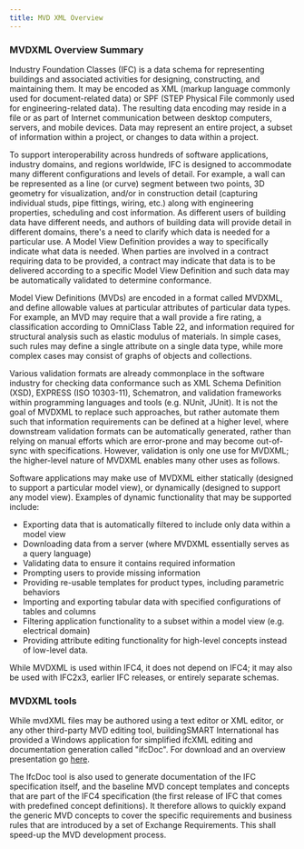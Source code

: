 ```yaml
---
title: MVD XML Overview
---
```


<!-- An IFC View Definition, or Model View Definition, MVD, defines a subset of the IFC schema, that is needed to satisfy one or many Exchange Requirements of the AEC industry. The method used and propagated by buildingSMART to define such Exchange Requirements is the Information Delivery Manual, IDM (also ISO 29481).

The official Model View Definitions are published by buildingSMART using the <a href="http://www.buildingsmart-tech.org/specifications/mvd-overview/mvd-overview-summary">neutral mvdXML format</a>, the mvdXML delivery is integrated into the documentation package of the MVD accessible through this website. buildingSMART has develeoped the software tool <a href="http://www.buildingsmart-tech.org/specifications/specification-tools/ifcdoc-tool/ifcdoc-beta-summary">ifcDoc</a> for defining and documenting MVD's.


The following Model View Definitions are currently developed and are available as official buildingSMART Model View Definition:

Model View Definitions for IFC4

The two successors of the IFC2x3 Coordination View V2.0 designed for IFC4 are buildingSMART final standards.
<li><a href="http://www.buildingsmart-tech.org/specifications/ifc-view-definition/ifc4-reference-view/ifc4-reference-view">the IFC4 Reference View</a></li>
<li><a href="http://www.buildingsmart-tech.org/specifications/ifc-view-definition/ifc4-design-transfer-view/ifc4-design-transfer-view">the IFC4 Design Transfer View</a></li>

The main difference of mvdXML-based definitions of IFC4 MVD's to earlier publications of MVD's in general is the publication as:

a full documentation and schema definition subset for human reference (so no need to look into different documentations to find MVD relevant information)
a computer readable publication as mvdXML and as EXPRESS & XSD sub schemas (so MVD's can be parsed, filtered and later validated)

### Model View Definitions for IFC2x3

These are the MVD's that are currently in place and supported by software tools.

The <a href="http://www.buildingsmart-tech.org/specifications/ifc-view-definition/coordination-view-v2.0/summary">IFC2x3 Coordination View</a> Version 2.0 (available - supersedes IFC2x3 Coordination View)
(currently in process of finalization and providing the basis for IFC2x3 Coordination View Certifications from 2010 onwards)

The IFC2x3 Coordination View Version 2.0 can be extended by the following add-on model view definitions. An add-on view extends a base MVD by some small concepts that need to supported in addition to support additional exchange requirements. The currently defined add-on views include:
the Quantity Take-off add-on view - it adds the ability to transmit base quantities for all spatial, building, building service and structural elements.
The <a href="http://www.buildingsmart-tech.org/specifications/ifc-view-definition/space-boundary-addon-view/space-boundary-summary">Space boundary add-on view</a> - it supports the use case of using BIM in thermal and energy analysis by adding building element to space relationships.
the 2D Annotation add-on view - it supports the exchange of additional 2D element representations and annotations of building models

the <a href="http://www.buildingsmart-tech.org/specifications/ifc-view-definition/coordination-view-version-1.0/coordination-view-v1-summary">IFC2x3 Coordination View</a> (released - outdated as of Jan 2010)
(Version 1.0 finalized in 2007 that had been the basis of IFC2x3 Coordination View Certifications until 2009)
the <a href="http://www.buildingsmart-tech.org/specifications/ifc-view-definition/structural-analysis-view/structural-analysis-view-summary">IFC2x3 Structural Analysis View</a> (released)
(Version 1.0 finalized in 2008)
the <a href="http://www.buildingsmart-tech.org/specifications/ifc-view-definition/fm-handover-aquarium/fm-handover-aquarium">IFC2x3 Basic FM HandOver view</a> (released)
(Version 1.1 developed within the buildingSMART aquarium project "FM Handover View"
 
### Model View Definitions developed outside of buildingSMART International

Several other Model View Definitions are currently under development by organizations or development teams outside of buildingSMART International. They may be submitted to and accepted by buildingSMART International to become official buildingSMART International MVD's at a later point. Once accepted, those MVD's will be published here.

 

 

### MVD development resources

buildingSMART International develops the ifcDoc tool to streamline the IFC and MVD development process. See MVD overview about news and how to download or join the development program.

The official buildingSMART software certification center, http://gtds.buildingsmart.com, also has the capability to create MVD documentation, link it to the certification test cases and rule checking and to export the mvdXML definitions. -->


### MVDXML Overview Summary
Industry Foundation Classes (IFC) is a data schema for representing buildings and associated activities for designing, constructing, and maintaining them. It may be encoded as XML (markup language commonly used for document-related data) or SPF (STEP Physical File commonly used for engineering-related data). The resulting data encoding may reside in a file or as part of Internet communication between desktop computers, servers, and mobile devices. Data may represent an entire project, a subset of information within a project, or changes to data within a project.

To support interoperability across hundreds of software applications, industry domains, and regions worldwide, IFC is designed to accommodate many different configurations and levels of detail. For example, a wall can be represented as a line (or curve) segment between two points, 3D geometry for visualization, and/or in construction detail (capturing individual studs, pipe fittings, wiring, etc.) along with engineering properties, scheduling and cost information. As different users of building data have different needs, and authors of building data will provide detail in different domains, there's a need to clarify which data is needed for a particular use.  A Model View Definition provides a way to specifically indicate what data is needed. When parties are involved in a contract requiring data to be provided, a contract may indicate that data is to be delivered according to a specific Model View Definition and such data may be automatically validated to determine conformance.

Model View Definitions (MVDs) are encoded in a format called MVDXML, and define allowable values at particular attributes of particular data types. For example, an MVD may require that a wall provide a fire rating, a classification according to OmniClass Table 22, and information required for structural analysis such as elastic modulus of materials. In simple cases, such rules may define a single attribute on a single data type, while more complex cases may consist of graphs of objects and collections.

Various validation formats are already commonplace in the software industry for checking data conformance such as XML Schema Definition (XSD), EXPRESS (ISO 10303-11), Schematron, and validation frameworks within programming languages and tools (e.g. NUnit, JUnit). It is not the goal of MVDXML to replace such approaches, but rather automate them such that information requirements can be defined at a higher level, where downstream validation formats can be automatically generated, rather than relying on manual efforts which are error-prone and may become out-of-sync with specifications. However, validation is only one use for MVDXML; the higher-level nature of MVDXML enables many other uses as follows.

Software applications may make use of MVDXML either statically (designed to support a particular model view), or dynamically (designed to support any model view). Examples of dynamic functionality that may be supported include:

* Exporting data that is automatically filtered to include only data within a model view
* Downloading data from a server (where MVDXML essentially serves as a query language)
* Validating data to ensure it contains required information
* Prompting users to provide missing information
* Providing re-usable templates for product types, including parametric behaviors
* Importing and exporting tabular data with specified configurations of tables and columns
* Filtering application functionality to a subset within a model view (e.g. electrical domain)
* Providing attribute editing functionality for high-level concepts instead of low-level data.
 
While MVDXML is used within IFC4, it does not depend on IFC4; it may also be used with IFC2x3, earlier IFC releases, or entirely separate schemas.


### MVDXML tools
While mvdXML files may be authored using a text editor or XML editor, or any other third-party MVD editing tool, buildingSMART International has provided a Windows application for simplified ifcXML editing and documentation generation called "ifcDoc". For download and an overview presentation go <a href="http://www.buildingsmart-tech.org/specifications/specification-tools/ifcdoc-tool/ifcdoc-beta-summary">here</a>.

The IfcDoc tool is also used to generate documentation of the IFC specification itself, and the baseline MVD concept templates and concepts that are part of the IFC4 specification (the first release of IFC that comes with predefined concept definitions). It therefore allows to quickly expand the generic MVD concepts to cover the specific requirements and business rules that are introduced by a set of Exchange Requirements. This shall speed-up the MVD development process.